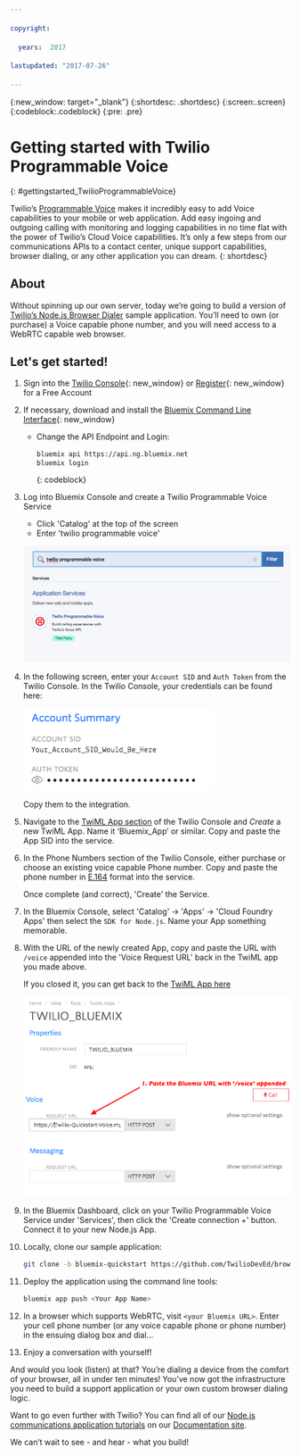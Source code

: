 ```yaml
---

copyright:

  years:  2017

lastupdated: "2017-07-26"

---
```


{:new_window: target="_blank"}
{:shortdesc: .shortdesc}
{:screen:.screen}
{:codeblock:.codeblock}
{:pre: .pre}

# Getting started with Twilio Programmable Voice
{: #gettingstarted_TwilioProgrammableVoice}

Twilio’s [Programmable Voice](https://www.twilio.com/voice) makes it incredibly
easy to add Voice capabilities to your mobile or web application.  Add easy
ingoing and outgoing calling with monitoring and logging capabilities in no time
flat with the power of Twilio’s Cloud Voice capabilities.  It’s only a few
steps from our communications APIs to a contact center, unique support
capabilities, browser dialing, or any other application you can dream.
{: shortdesc}

## About

Without spinning up our own server, today we’re going to build a version of
[Twilio’s Node.js Browser Dialer](https://www.twilio.com/docs/tutorials/browser-dialer-node-react)
sample application. You’ll need to own (or purchase) a Voice capable phone
number, and you will need access to a WebRTC capable web browser.

## Let's get started!

1. Sign into the [Twilio Console](https://www.twilio.com/console){: new_window}
   or [Register](https://www.twilio.com/try-twilio){: new_window} for a Free
   Account

1. If necessary, download and install the [Bluemix Command Line Interface](https://console.bluemix.net/docs/starters/install_cli.html){: new_window}
   - Change the API Endpoint and Login:

     ```
     bluemix api https://api.ng.bluemix.net
     bluemix login
     ```
     {: codeblock}

1. Log into Bluemix Console and create a Twilio Programmable Voice Service

   - Click 'Catalog' at the top of the screen
   - Enter 'twilio programmable voice'

   ![Twilio app from Bluemix catalog](images/03-create-twilio-app.png)

1. In the following screen, enter your `Account SID` and `Auth Token` from the
   Twilio Console. In the Twilio Console, your credentials can be found here:

   ![Configure your Twilio Credentials](images/02-twilio-credentials.png)

   Copy them to the integration.
1. Navigate to the [TwiML App section](https://www.twilio.com/console/voice/dev-tools/twiml-apps)
   of the Twilio Console and *Create* a new TwiML App.  Name it ‘Bluemix_App’
   or similar.  Copy and paste the App SID into the service.

1. In the Phone Numbers section of the Twilio Console, either purchase or
   choose an existing voice capable Phone number.  Copy and paste the phone number in [E.164](https://support.twilio.com/hc/en-us/articles/223183008-Formatting-International-Phone-Numbers) format into the service.

   Once complete (and correct), 'Create' the Service.

1. In the Bluemix Console, select 'Catalog' -> 'Apps' -> 'Cloud Foundry Apps'
   then select the `SDK for Node.js`. Name your App something memorable.

1. With the URL of the newly created App, copy and paste the URL with `/voice` 
   appended into the 'Voice Request URL' back in the TwiML app you made above.

   If you closed it, you can get back to the [TwiML App here](https://www.twilio.com/console/voice/dev-tools/twiml-apps)

   ![Configure TwiML App](images/06-create-twiml-app-in-twilio-console.png)

1. In the Bluemix Dashboard, click on your Twilio Programmable Voice Service under 'Services',
   then click the 'Create connection +' button. Connect it to your new Node.js
   App.

1. Locally, clone our sample application:

    ```bash
    git clone -b bluemix-quickstart https://github.com/TwilioDevEd/browser-dialer-react
    ```

1. Deploy the application using the command line tools:

   ```bash
   bluemix app push <Your App Name>
   ```

1. In a browser which supports WebRTC, visit `<your Bluemix URL>`.  Enter your
   cell phone number (or any voice capable phone or phone number) in the
   ensuing dialog box and dial...

1. Enjoy a conversation with yourself!

And would you look (listen) at that? You’re dialing a device from the comfort
of your browser, all in under ten minutes! You’ve now got the infrastructure
you need to build a support application or your own custom browser dialing logic.

Want to go even further with Twilio? You can find all of our [Node.js
communications application tutorials](https://www.twilio.com/docs/tutorials?filter-language=node&order_by=-popularity_rank) on our [Documentation site](https://www.twilio.com/docs/).


We can’t wait to see - and hear - what you build!

